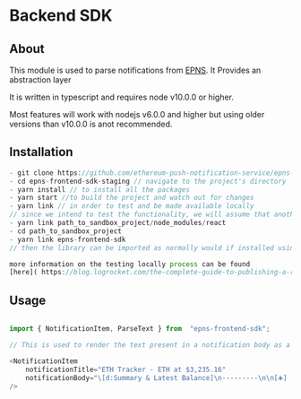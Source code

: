 # Backend SDK

  
  

## About

  

This module is used to parse notifications from [EPNS](http://www.epns.io/). It Provides an abstraction layer
  

It is written in typescript and requires node v10.0.0 or higher.

Most features will work with nodejs v6.0.0 and higher but using older versions than v10.0.0 is anot recommended.

  
## Installation
```javascript
- git clone https://github.com/ethereum-push-notification-service/epns-frontend-sdk-staging.git
- cd epns-frontend-sdk-staging // navigate to the project's directory
- yarn install // to install all the packages
- yarn start //to build the project and watch out for changes
- yarn link // in order to test and be made available locally
// since we intend to test the functionality, we will assume that another react application is running which wants to leverage the components from the framework
- yarn link path_to_sandbox_project/node_modules/react  
- cd path_to_sandbox_project
- yarn link epns-frontend-sdk
// then the library can be imported as normally would if installed using npm or yarn

more information on the testing locally process can be found
[here]( https://blog.logrocket.com/the-complete-guide-to-publishing-a-react-package-to-npm/)

```

  

## Usage

  

```javascript

import { NotificationItem, ParseText } from  "epns-frontend-sdk";

// This is used to render the text present in a notification body as a JSX element

<NotificationItem
	notificationTitle="ETH Tracker - ETH at $3,235.16"
	notificationBody="\[d:Summary & Latest Balance]\n---------\n\n[➕] [d:ETH: ] [b:2.961] [t:ETH] [[dg:+-0.000 ETH]][timestamp: 1630069200]"
/>
  
